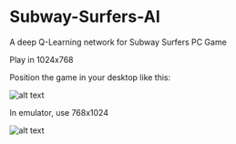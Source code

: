 # Subway-Surfers-AI

A deep Q-Learning network for Subway Surfers PC Game

Play in 1024x768

Position the game in your desktop like this:

![alt text](https://github.com/matheusribef/Subway-Surfers-AI/blob/main/Example.png?raw=true)

In emulator, use 768x1024

![alt text](https://github.com/matheusribef/Subway-Surfers-AI/blob/main/Example.png?raw=true)
